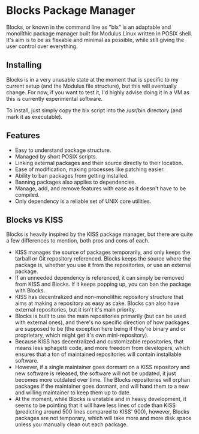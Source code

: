 # Blocks Package Manager
Blocks, or known in the command line as "blx" is an adaptable and monolithic package manager built for Modulus Linux written in POSIX shell. It's aim is to be as flexable and minimal as possible, while still giving the user control over everything.



## Installing
Blocks is in a very unusable state at the moment that is specific to my current setup (and the Modulus file structure), but this will eventually change. For now, if you want to test it, I'd highly advise doing it in a VM as this is currently experimental software. 

To install, just simply copy the blx script into the /usr/bin directory (and mark it as executable).



## Features
- Easy to understand package structure.
- Managed by short POSIX scripts.
- Linking external packages and their source directly to their location.
- Ease of modification, making processes like patching easier.
- Ability to ban packages from getting installed.
- Banning packages also applies to dependencies.
- Manage, add, and remove features with ease as it doesn't have to be compiled.
- Only dependency is a reliable set of UNIX core utilities.



## Blocks vs KISS
Blocks is heavily inspired by the KISS package manager, but there are quite a few differences to mention, both pros and cons of each.
- KISS manages the source of packages temporarily, and only keeps the tarball or Git repository referenced. Blocks keeps the source where the package is, whether you use it from the repositories, or use an external package.
- If an unneeded dependency is referenced, it can simply be removed from KISS and Blocks. If it keeps popping up, you can ban the package with Blocks.
- KISS has decentralized and non-monolithic repository structure that aims at making a repository as easy as cake. Blocks can also have external repositories, but it isn't it's main priority.
- Blocks is built to use the main repositories primarily (but can be used with external ones), and there's no specific direction of how packages are supposed to be (the exception here being if they're binary and or proprietary, which might get it's own mini-repository).
- Because KISS has decentralized and customizable repositories, that means less sphagetti code, and more freedom from developers, which ensures that a ton of maintained repositories will contain installable software.
- However, if a single maintainer goes dormant on a KISS repository and new software is released, the software will not be updated, it just becomes more outdated over time. The Blocks repositories will orphan packages if the maintainer goes dormant, and will hand them to a new and willing maintainer to keep them up to date.
- At the moment, while Blocks is unstable and in heavy development, it seems to be pointing that it will have less lines of code than KISS (predicting around 500 lines compared to KISS' 900), however, Blocks packages are not temporary, which will take more and more disk space unless you manually clean out each package.
